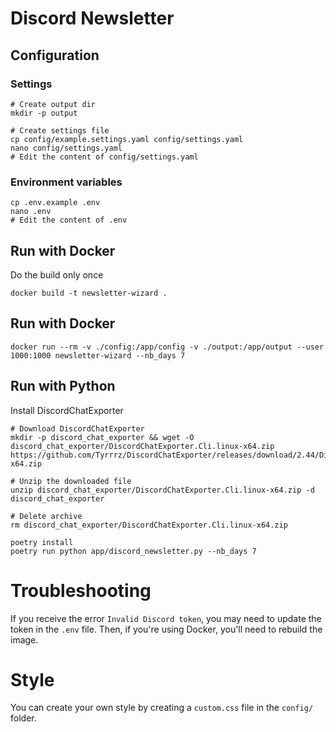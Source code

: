 # Discord Newsletter

## Configuration

### Settings
```shell
# Create output dir
mkdir -p output

# Create settings file
cp config/example.settings.yaml config/settings.yaml
nano config/settings.yaml
# Edit the content of config/settings.yaml
```

### Environment variables
```shell
cp .env.example .env
nano .env
# Edit the content of .env
```

## Run with Docker

Do the build only once
```shell
docker build -t newsletter-wizard .
```

## Run with Docker
    
```shell
docker run --rm -v ./config:/app/config -v ./output:/app/output --user 1000:1000 newsletter-wizard --nb_days 7
```

## Run with Python

Install DiscordChatExporter
```shell
# Download DiscordChatExporter
mkdir -p discord_chat_exporter && wget -O discord_chat_exporter/DiscordChatExporter.Cli.linux-x64.zip https://github.com/Tyrrrz/DiscordChatExporter/releases/download/2.44/DiscordChatExporter.Cli.linux-x64.zip

# Unzip the downloaded file
unzip discord_chat_exporter/DiscordChatExporter.Cli.linux-x64.zip -d discord_chat_exporter

# Delete archive
rm discord_chat_exporter/DiscordChatExporter.Cli.linux-x64.zip
```

```shell
poetry install
poetry run python app/discord_newsletter.py --nb_days 7
```

# Troubleshooting

If you receive the error `Invalid Discord token`, you may need to update the token in the `.env` file.
Then, if you're using Docker, you'll need to rebuild the image.

# Style

You can create your own style by creating a `custom.css` file in the `config/` folder.